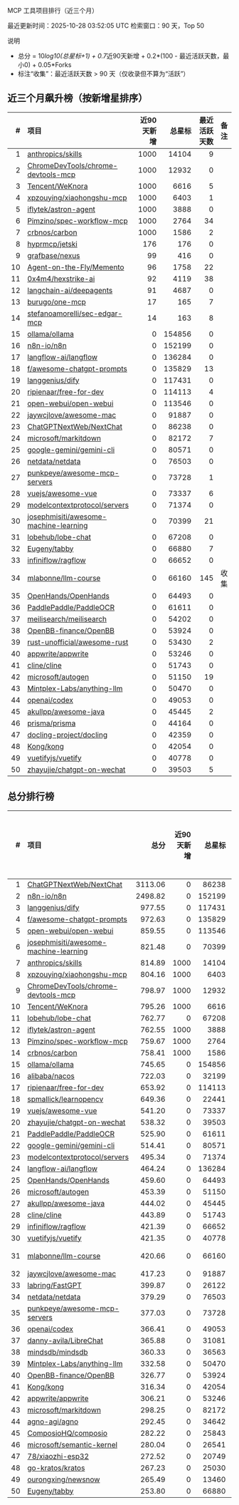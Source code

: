 MCP 工具项目排行（近三个月）

最近更新时间：2025-10-28 03:52:05 UTC
检索窗口：90 天，Top 50

说明
- 总分 = 10*log10(总星标+1) + 0.7*近90天新增 + 0.2*(100 - 最近活跃天数，最小0) + 0.05*Forks
- 标注“收集”：最近活跃天数 > 90 天（仅收录但不算为“活跃”）

## 近三个月飙升榜（按新增星排序）
| # | 项目 | 近90天新增 | 总星标 | 最近活跃天数 | 备注 |
|---:|:-----|-----------:|-------:|------------:|:-----|
| 1 | [anthropics/skills](https://github.com/anthropics/skills) | 1000 | 14104 | 9 |  |
| 2 | [ChromeDevTools/chrome-devtools-mcp](https://github.com/ChromeDevTools/chrome-devtools-mcp) | 1000 | 12932 | 0 |  |
| 3 | [Tencent/WeKnora](https://github.com/Tencent/WeKnora) | 1000 | 6616 | 5 |  |
| 4 | [xpzouying/xiaohongshu-mcp](https://github.com/xpzouying/xiaohongshu-mcp) | 1000 | 6403 | 1 |  |
| 5 | [iflytek/astron-agent](https://github.com/iflytek/astron-agent) | 1000 | 3888 | 0 |  |
| 6 | [Pimzino/spec-workflow-mcp](https://github.com/Pimzino/spec-workflow-mcp) | 1000 | 2764 | 34 |  |
| 7 | [crbnos/carbon](https://github.com/crbnos/carbon) | 1000 | 1586 | 2 |  |
| 8 | [hyprmcp/jetski](https://github.com/hyprmcp/jetski) | 176 | 176 | 0 |  |
| 9 | [grafbase/nexus](https://github.com/grafbase/nexus) | 99 | 416 | 0 |  |
| 10 | [Agent-on-the-Fly/Memento](https://github.com/Agent-on-the-Fly/Memento) | 96 | 1758 | 22 |  |
| 11 | [0x4m4/hexstrike-ai](https://github.com/0x4m4/hexstrike-ai) | 92 | 4119 | 38 |  |
| 12 | [langchain-ai/deepagents](https://github.com/langchain-ai/deepagents) | 91 | 4687 | 0 |  |
| 13 | [burugo/one-mcp](https://github.com/burugo/one-mcp) | 17 | 165 | 7 |  |
| 14 | [stefanoamorelli/sec-edgar-mcp](https://github.com/stefanoamorelli/sec-edgar-mcp) | 14 | 163 | 8 |  |
| 15 | [ollama/ollama](https://github.com/ollama/ollama) | 0 | 154856 | 0 |  |
| 16 | [n8n-io/n8n](https://github.com/n8n-io/n8n) | 0 | 152199 | 0 |  |
| 17 | [langflow-ai/langflow](https://github.com/langflow-ai/langflow) | 0 | 136284 | 0 |  |
| 18 | [f/awesome-chatgpt-prompts](https://github.com/f/awesome-chatgpt-prompts) | 0 | 135829 | 13 |  |
| 19 | [langgenius/dify](https://github.com/langgenius/dify) | 0 | 117431 | 0 |  |
| 20 | [ripienaar/free-for-dev](https://github.com/ripienaar/free-for-dev) | 0 | 114113 | 4 |  |
| 21 | [open-webui/open-webui](https://github.com/open-webui/open-webui) | 0 | 113546 | 0 |  |
| 22 | [jaywcjlove/awesome-mac](https://github.com/jaywcjlove/awesome-mac) | 0 | 91887 | 0 |  |
| 23 | [ChatGPTNextWeb/NextChat](https://github.com/ChatGPTNextWeb/NextChat) | 0 | 86238 | 0 |  |
| 24 | [microsoft/markitdown](https://github.com/microsoft/markitdown) | 0 | 82172 | 7 |  |
| 25 | [google-gemini/gemini-cli](https://github.com/google-gemini/gemini-cli) | 0 | 80571 | 0 |  |
| 26 | [netdata/netdata](https://github.com/netdata/netdata) | 0 | 76503 | 0 |  |
| 27 | [punkpeye/awesome-mcp-servers](https://github.com/punkpeye/awesome-mcp-servers) | 0 | 73728 | 1 |  |
| 28 | [vuejs/awesome-vue](https://github.com/vuejs/awesome-vue) | 0 | 73337 | 6 |  |
| 29 | [modelcontextprotocol/servers](https://github.com/modelcontextprotocol/servers) | 0 | 71374 | 0 |  |
| 30 | [josephmisiti/awesome-machine-learning](https://github.com/josephmisiti/awesome-machine-learning) | 0 | 70399 | 21 |  |
| 31 | [lobehub/lobe-chat](https://github.com/lobehub/lobe-chat) | 0 | 67208 | 0 |  |
| 32 | [Eugeny/tabby](https://github.com/Eugeny/tabby) | 0 | 66880 | 7 |  |
| 33 | [infiniflow/ragflow](https://github.com/infiniflow/ragflow) | 0 | 66652 | 0 |  |
| 34 | [mlabonne/llm-course](https://github.com/mlabonne/llm-course) | 0 | 66160 | 145 | 收集 |
| 35 | [OpenHands/OpenHands](https://github.com/OpenHands/OpenHands) | 0 | 64493 | 0 |  |
| 36 | [PaddlePaddle/PaddleOCR](https://github.com/PaddlePaddle/PaddleOCR) | 0 | 61611 | 0 |  |
| 37 | [meilisearch/meilisearch](https://github.com/meilisearch/meilisearch) | 0 | 54202 | 0 |  |
| 38 | [OpenBB-finance/OpenBB](https://github.com/OpenBB-finance/OpenBB) | 0 | 53924 | 0 |  |
| 39 | [rust-unofficial/awesome-rust](https://github.com/rust-unofficial/awesome-rust) | 0 | 53430 | 2 |  |
| 40 | [appwrite/appwrite](https://github.com/appwrite/appwrite) | 0 | 53246 | 0 |  |
| 41 | [cline/cline](https://github.com/cline/cline) | 0 | 51743 | 0 |  |
| 42 | [microsoft/autogen](https://github.com/microsoft/autogen) | 0 | 51150 | 19 |  |
| 43 | [Mintplex-Labs/anything-llm](https://github.com/Mintplex-Labs/anything-llm) | 0 | 50470 | 0 |  |
| 44 | [openai/codex](https://github.com/openai/codex) | 0 | 49053 | 0 |  |
| 45 | [akullpp/awesome-java](https://github.com/akullpp/awesome-java) | 0 | 45445 | 2 |  |
| 46 | [prisma/prisma](https://github.com/prisma/prisma) | 0 | 44164 | 0 |  |
| 47 | [docling-project/docling](https://github.com/docling-project/docling) | 0 | 42359 | 0 |  |
| 48 | [Kong/kong](https://github.com/Kong/kong) | 0 | 42054 | 0 |  |
| 49 | [vuetifyjs/vuetify](https://github.com/vuetifyjs/vuetify) | 0 | 40778 | 0 |  |
| 50 | [zhayujie/chatgpt-on-wechat](https://github.com/zhayujie/chatgpt-on-wechat) | 0 | 39503 | 5 |  |


## 总分排行榜
| # | 项目 | 总分 | 近90天新增 | 总星标 | Forks | 最近活跃天数 | 备注 |
|---:|:-----|----:|-----------:|-------:|------:|------------:|:-----|
| 1 | [ChatGPTNextWeb/NextChat](https://github.com/ChatGPTNextWeb/NextChat) | 3113.06 | 0 | 86238 | 60874 | 0 |  |
| 2 | [n8n-io/n8n](https://github.com/n8n-io/n8n) | 2498.82 | 0 | 152199 | 48540 | 0 |  |
| 3 | [langgenius/dify](https://github.com/langgenius/dify) | 977.55 | 0 | 117431 | 18137 | 0 |  |
| 4 | [f/awesome-chatgpt-prompts](https://github.com/f/awesome-chatgpt-prompts) | 972.63 | 0 | 135829 | 18078 | 13 |  |
| 5 | [open-webui/open-webui](https://github.com/open-webui/open-webui) | 859.55 | 0 | 113546 | 15780 | 0 |  |
| 6 | [josephmisiti/awesome-machine-learning](https://github.com/josephmisiti/awesome-machine-learning) | 821.48 | 0 | 70399 | 15144 | 21 |  |
| 7 | [anthropics/skills](https://github.com/anthropics/skills) | 814.89 | 1000 | 14104 | 1104 | 9 |  |
| 8 | [xpzouying/xiaohongshu-mcp](https://github.com/xpzouying/xiaohongshu-mcp) | 804.16 | 1000 | 6403 | 926 | 1 |  |
| 9 | [ChromeDevTools/chrome-devtools-mcp](https://github.com/ChromeDevTools/chrome-devtools-mcp) | 798.97 | 1000 | 12932 | 757 | 0 |  |
| 10 | [Tencent/WeKnora](https://github.com/Tencent/WeKnora) | 795.26 | 1000 | 6616 | 761 | 5 |  |
| 11 | [lobehub/lobe-chat](https://github.com/lobehub/lobe-chat) | 762.77 | 0 | 67208 | 13890 | 0 |  |
| 12 | [iflytek/astron-agent](https://github.com/iflytek/astron-agent) | 762.55 | 1000 | 3888 | 133 | 0 |  |
| 13 | [Pimzino/spec-workflow-mcp](https://github.com/Pimzino/spec-workflow-mcp) | 759.67 | 1000 | 2764 | 241 | 34 |  |
| 14 | [crbnos/carbon](https://github.com/crbnos/carbon) | 758.41 | 1000 | 1586 | 136 | 2 |  |
| 15 | [ollama/ollama](https://github.com/ollama/ollama) | 745.65 | 0 | 154856 | 13475 | 0 |  |
| 16 | [alibaba/nacos](https://github.com/alibaba/nacos) | 722.03 | 0 | 32199 | 13163 | 6 |  |
| 17 | [ripienaar/free-for-dev](https://github.com/ripienaar/free-for-dev) | 653.92 | 0 | 114113 | 11683 | 4 |  |
| 18 | [spmallick/learnopencv](https://github.com/spmallick/learnopencv) | 649.36 | 0 | 22441 | 11737 | 5 |  |
| 19 | [vuejs/awesome-vue](https://github.com/vuejs/awesome-vue) | 541.20 | 0 | 73337 | 9475 | 6 |  |
| 20 | [zhayujie/chatgpt-on-wechat](https://github.com/zhayujie/chatgpt-on-wechat) | 538.32 | 0 | 39503 | 9467 | 5 |  |
| 21 | [PaddlePaddle/PaddleOCR](https://github.com/PaddlePaddle/PaddleOCR) | 525.90 | 0 | 61611 | 9160 | 0 |  |
| 22 | [google-gemini/gemini-cli](https://github.com/google-gemini/gemini-cli) | 514.41 | 0 | 80571 | 8907 | 0 |  |
| 23 | [modelcontextprotocol/servers](https://github.com/modelcontextprotocol/servers) | 495.34 | 0 | 71374 | 8536 | 0 |  |
| 24 | [langflow-ai/langflow](https://github.com/langflow-ai/langflow) | 464.24 | 0 | 136284 | 7858 | 0 |  |
| 25 | [OpenHands/OpenHands](https://github.com/OpenHands/OpenHands) | 459.60 | 0 | 64493 | 7830 | 0 |  |
| 26 | [microsoft/autogen](https://github.com/microsoft/autogen) | 453.39 | 0 | 51150 | 7802 | 19 |  |
| 27 | [akullpp/awesome-java](https://github.com/akullpp/awesome-java) | 444.02 | 0 | 45445 | 7557 | 2 |  |
| 28 | [cline/cline](https://github.com/cline/cline) | 443.89 | 0 | 51743 | 7535 | 0 |  |
| 29 | [infiniflow/ragflow](https://github.com/infiniflow/ragflow) | 421.39 | 0 | 66652 | 7063 | 0 |  |
| 30 | [vuetifyjs/vuetify](https://github.com/vuetifyjs/vuetify) | 421.35 | 0 | 40778 | 7105 | 0 |  |
| 31 | [mlabonne/llm-course](https://github.com/mlabonne/llm-course) | 420.66 | 0 | 66160 | 7449 | 145 | 收集 |
| 32 | [jaywcjlove/awesome-mac](https://github.com/jaywcjlove/awesome-mac) | 417.23 | 0 | 91887 | 6952 | 0 |  |
| 33 | [labring/FastGPT](https://github.com/labring/FastGPT) | 399.87 | 0 | 26122 | 6714 | 0 |  |
| 34 | [netdata/netdata](https://github.com/netdata/netdata) | 379.29 | 0 | 76503 | 6209 | 0 |  |
| 35 | [punkpeye/awesome-mcp-servers](https://github.com/punkpeye/awesome-mcp-servers) | 377.03 | 0 | 73728 | 6171 | 1 |  |
| 36 | [openai/codex](https://github.com/openai/codex) | 366.41 | 0 | 49053 | 5990 | 0 |  |
| 37 | [danny-avila/LibreChat](https://github.com/danny-avila/LibreChat) | 365.88 | 0 | 31081 | 6019 | 0 |  |
| 38 | [mindsdb/mindsdb](https://github.com/mindsdb/mindsdb) | 360.33 | 0 | 36563 | 5894 | 0 |  |
| 39 | [Mintplex-Labs/anything-llm](https://github.com/Mintplex-Labs/anything-llm) | 332.58 | 0 | 50470 | 5311 | 0 |  |
| 40 | [OpenBB-finance/OpenBB](https://github.com/OpenBB-finance/OpenBB) | 326.77 | 0 | 53924 | 5189 | 0 |  |
| 41 | [Kong/kong](https://github.com/Kong/kong) | 316.34 | 0 | 42054 | 5002 | 0 |  |
| 42 | [appwrite/appwrite](https://github.com/appwrite/appwrite) | 306.21 | 0 | 53246 | 4779 | 0 |  |
| 43 | [microsoft/markitdown](https://github.com/microsoft/markitdown) | 298.25 | 0 | 82172 | 4610 | 7 |  |
| 44 | [agno-agi/agno](https://github.com/agno-agi/agno) | 292.45 | 0 | 34642 | 4541 | 0 |  |
| 45 | [ComposioHQ/composio](https://github.com/ComposioHQ/composio) | 282.22 | 0 | 25843 | 4362 | 0 |  |
| 46 | [microsoft/semantic-kernel](https://github.com/microsoft/semantic-kernel) | 280.04 | 0 | 26541 | 4316 | 0 |  |
| 47 | [78/xiaozhi-esp32](https://github.com/78/xiaozhi-esp32) | 272.52 | 0 | 20749 | 4187 | 0 |  |
| 48 | [go-kratos/kratos](https://github.com/go-kratos/kratos) | 267.23 | 0 | 25030 | 4117 | 13 |  |
| 49 | [ourongxing/newsnow](https://github.com/ourongxing/newsnow) | 265.49 | 0 | 13460 | 4084 | 0 |  |
| 50 | [Eugeny/tabby](https://github.com/Eugeny/tabby) | 253.80 | 0 | 66880 | 3739 | 7 |  |
